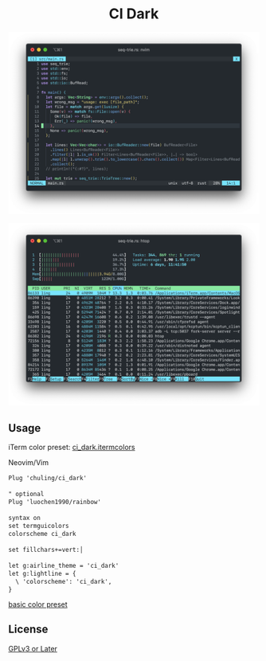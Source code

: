 <h1 align="center">CI Dark</h1>

![nvim preview](https://raw.githubusercontent.com/chuling/vim-equinusocio-material-preview/master/ci_dark_nvim.png)

![term preview](https://raw.githubusercontent.com/chuling/vim-equinusocio-material-preview/master/ci_dark_term.png)

## Usage

iTerm color preset: [ci_dark.itermcolors](term/)

Neovim/Vim

```viml
Plug 'chuling/ci_dark'

" optional
Plug 'luochen1990/rainbow'

syntax on
set termguicolors
colorscheme ci_dark

set fillchars+=vert:│

let g:airline_theme = 'ci_dark'
let g:lightline = {
  \ 'colorscheme': 'ci_dark',
}
```

[basic color preset](preset_doc/color.txt)

## License

[GPLv3 or Later](COPYING)
